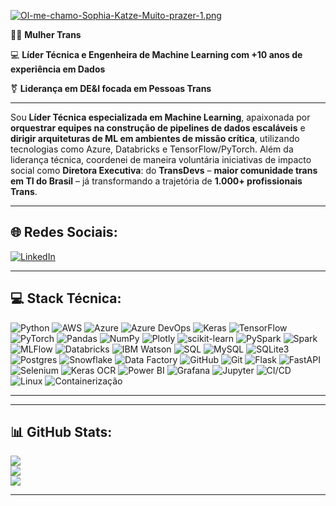 [![Ol-me-chamo-Sophia-Katze-Muito-prazer-1.png](https://i.postimg.cc/5y7zVkTq/Ol-me-chamo-Sophia-Katze-Muito-prazer-1.png)](https://postimg.cc/0KSjGZ8b)

🏳️‍⚧️ **Mulher Trans**

💻 **Líder Técnica e Engenheira de Machine Learning com +10 anos de experiência em Dados**

⚧️ **Liderança em DE&I focada em Pessoas Trans**

---

Sou **Líder Técnica especializada em Machine Learning**, apaixonada por **orquestrar equipes na construção de pipelines de dados escaláveis** e **dirigir arquiteturas de ML em ambientes de missão crítica**, utilizando tecnologias como Azure, Databricks e TensorFlow/PyTorch. Além da liderança técnica, coordenei de maneira voluntária iniciativas de impacto social como **Diretora Executiva**: do **TransDevs** – **maior comunidade trans em TI do Brasil** – já transformando a trajetória de **1.000+ profissionais Trans**.

---

## 🌐 **Redes Sociais**:
[![LinkedIn](https://img.shields.io/badge/LinkedIn-050a30?style=for-the-badge&logo=linkedin&logoColor=00FFFF)](https://www.linkedin.com/in/sophia-katze/)

---

## 💻 **Stack Técnica**:
![Python](https://img.shields.io/badge/Python-050a30?style=for-the-badge&logo=python&logoColor=ffdd54) 
![AWS](https://img.shields.io/badge/AWS-%23050a30.svg?style=for-the-badge&logo=amazon-web-services&logoColor=FF9900)
![Azure](https://custom-icon-badges.demolab.com/badge/Microsoft%20Azure-%23050a30?logo=msazure&logoColor=00FFFF)
![Azure DevOps](https://custom-icon-badges.demolab.com/badge/Azure%20DevOps-%23050a30?logo=azuredevops&logoColor=00FFFF)
![Keras](https://img.shields.io/badge/Keras-050a30?style=for-the-badge&logo=keras&logoColor=ff00ff) 
![TensorFlow](https://img.shields.io/badge/TensorFlow-050a30?style=for-the-badge&logo=tensorflow&logoColor=ff6f00) 
![PyTorch](https://img.shields.io/badge/PyTorch-050a30?style=for-the-badge&logo=pytorch&logoColor=ff00ff) 
![Pandas](https://img.shields.io/badge/Pandas-050a30?style=for-the-badge&logo=pandas&logoColor=ff00ff) 
![NumPy](https://img.shields.io/badge/NumPy-050a30?style=for-the-badge&logo=numpy&logoColor=00ffff) 
![Plotly](https://img.shields.io/badge/Plotly-050a30?style=for-the-badge&logo=plotly&logoColor=00ffff) 
![scikit-learn](https://img.shields.io/badge/scikit--learn-050a30?style=for-the-badge&logo=scikit-learn&logoColor=ffdd54) 
![PySpark](https://img.shields.io/badge/PySpark-050a30?style=for-the-badge&logo=apache-spark&logoColor=ff00ff)
![Spark](https://img.shields.io/badge/Spark-050a30?style=for-the-badge&logo=apache-spark&logoColor=ff6f00)
![MLFlow](https://img.shields.io/badge/MLFlow-050a30?style=for-the-badge&logo=mlflow&logoColor=ff00ff)
![Databricks](https://img.shields.io/badge/Azure%20Databricks-050a30?style=for-the-badge&logo=databricks&logoColor=ff9900)
![IBM Watson](https://img.shields.io/badge/IBM%20Watson-050a30?style=for-the-badge&logo=ibm&logoColor=ff6f00) 
![SQL](https://img.shields.io/badge/SQL-050a30?style=for-the-badge&logo=sqlite&logoColor=00ffff)
![MySQL](https://img.shields.io/badge/MySQL-050a30?style=for-the-badge&logo=mysql&logoColor=ff00ff)
![SQLite3](https://img.shields.io/badge/SQLite3-050a30?style=for-the-badge&logo=sqlite&logoColor=ff9900)
![Postgres](https://img.shields.io/badge/Postgres-050a30?style=for-the-badge&logo=postgresql&logoColor=00ffff) 
![Snowflake](https://img.shields.io/badge/Snowflake-050a30?style=for-the-badge&logo=snowflake&logoColor=00ffff) 
![Data Factory](https://img.shields.io/badge/Azure%20Data%20Factory-050a30?style=for-the-badge&logo=azuredatafactory&logoColor=ff00ff)
![GitHub](https://img.shields.io/badge/GitHub-050a30?style=for-the-badge&logo=github&logoColor=00ffff)
![Git](https://img.shields.io/badge/Git-050a30?style=for-the-badge&logo=git&logoColor=ff9900)
![Flask](https://img.shields.io/badge/Flask-050a30?style=for-the-badge&logo=flask&logoColor=ff00ff)
![FastAPI](https://img.shields.io/badge/FastAPI-050a30?style=for-the-badge&logo=fastapi&logoColor=ff9900)
![Selenium](https://img.shields.io/badge/Selenium-050a30?style=for-the-badge&logo=selenium&logoColor=00ffff)
![Keras OCR](https://img.shields.io/badge/Keras%20OCR-050a30?style=for-the-badge&logo=keras&logoColor=ff6f00) 
![Power BI](https://img.shields.io/badge/Power%20BI-050a30?style=for-the-badge&logo=powerbi&logoColor=00ffff) 
![Grafana](https://img.shields.io/badge/Grafana-050a30?style=for-the-badge&logo=grafana&logoColor=ff00ff) 
![Jupyter](https://img.shields.io/badge/Jupyter-050a30?style=for-the-badge&logo=jupyter&logoColor=ff6f00) 
![CI/CD](https://img.shields.io/badge/CI/CD-050a30?style=for-the-badge&logo=githubactions&logoColor=00ffff) 
![Linux](https://img.shields.io/badge/Linux-050a30?style=for-the-badge&logo=linux&logoColor=ff6f00) 
![Containerização](https://img.shields.io/badge/Containerização-050a30?style=for-the-badge&logo=docker&logoColor=00ffff) 

---

---

## 📊 **GitHub Stats**:
![](https://github-readme-stats.vercel.app/api?username=sophia-katze&theme=default&hide_border=false&include_all_commits=true&count_private=false&bg_color=050a30&title_color=ff00ff&text_color=00ffff&icon_color=87CEEB)<br/>
![](https://github-readme-streak-stats.herokuapp.com/?user=sophia-katze&theme=default&hide_border=false&background=050a30&stroke=ff00ff&ring=87CEEB&fire=ff00ff&currStreakNum=00ffff&sideNums=87CEEB&currStreakLabel=ff00ff&sideLabels=00ffff&dates=87CEEB)<br/>
![](https://github-readme-stats.vercel.app/api/top-langs/?username=sophia-katze&theme=default&hide_border=false&include_all_commits=true&count_private=false&layout=compact&bg_color=050a30&title_color=ff00ff&text_color=00ffff&icon_color=87CEEB)

---

